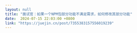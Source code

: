```yaml
---
layout: null
title: "面试官：如果一个NPM包部分功能不满足需求，如何修改其部分功能"
date:  2024-07-15 22:03:00 +0800
link: "https://juejin.cn/post/7355383157556019239"
---
```

